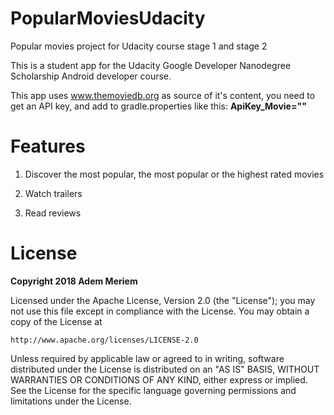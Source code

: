 # PopularMoviesUdacity

Popular movies project for Udacity course stage 1 and stage 2

This is a student app for the Udacity Google Developer Nanodegree Scholarship Android developer course.

This app uses www.themoviedb.org as source of it's content, you need to get an API key, and add to gradle.properties like this: **ApiKey_Movie="<Key>"**
  
# Features

1. Discover the most popular, the most popular or the highest rated movies 

2. Watch trailers

3. Read reviews


# License
**Copyright 2018 Adem Meriem**

Licensed under the Apache License, Version 2.0 (the "License");
you may not use this file except in compliance with the License.
You may obtain a copy of the License at

    http://www.apache.org/licenses/LICENSE-2.0

Unless required by applicable law or agreed to in writing, software
distributed under the License is distributed on an "AS IS" BASIS,
WITHOUT WARRANTIES OR CONDITIONS OF ANY KIND, either express or implied.
See the License for the specific language governing permissions and
limitations under the License.

